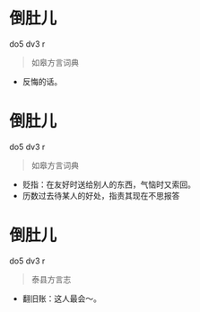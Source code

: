 # 倒肚儿
do5 dv3 r
> 如皋方言词典
- 反悔的话。

# 倒肚儿
do5 dv3 r
> 如皋方言词典
- 贬指：在友好时送给别人的东西，气恼时又索回。
- 历数过去待某人的好处，指责其现在不思报答

# 倒肚儿
do5 dv3 r
> 泰县方言志
- 翻旧账：这人最会～。
